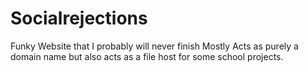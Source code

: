 # Socialrejections

Funky Website that I probably will never finish
Mostly Acts as purely a domain name but also acts as a file host for some school projects.
